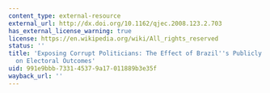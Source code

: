 ```yaml
---
content_type: external-resource
external_url: http://dx.doi.org/10.1162/qjec.2008.123.2.703
has_external_license_warning: true
license: https://en.wikipedia.org/wiki/All_rights_reserved
status: ''
title: 'Exposing Corrupt Politicians: The Effect of Brazil''s Publicly Released Audits
  on Electoral Outcomes'
uid: 991e9bbb-7331-4537-9a17-011889b3e35f
wayback_url: ''
---
```

